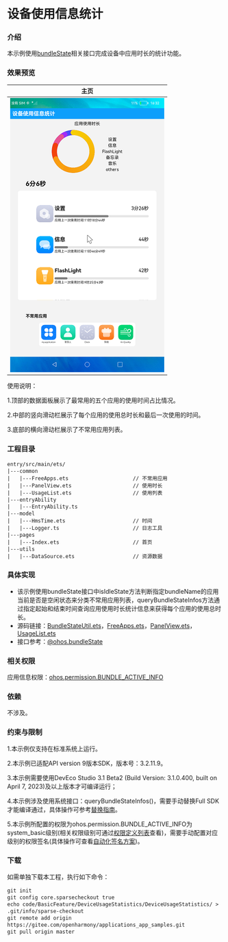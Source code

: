 #  设备使用信息统计

### 介绍

本示例使用[bundleState](https://gitee.com/openharmony/docs/blob/master/zh-cn/application-dev/reference/apis/js-apis-deviceUsageStatistics.md)相关接口完成设备中应用时长的统计功能。

### 效果预览

|主页|
|--------------------------------|
|![](screenshots/devices/main.png)|

使用说明：

1.顶部的数据面板展示了最常用的五个应用的使用时间占比情况。

2.中部的竖向滑动栏展示了每个应用的使用总时长和最后一次使用的时间。

3.底部的横向滑动栏展示了不常用应用列表。

### 工程目录
```
entry/src/main/ets/
|---common
|   |---FreeApps.ets                     // 不常用应用
|   |---PanelView.ets                    // 使用时长
|   |---UsageList.ets                    // 使用列表
|---entryAbility
|   |---EntryAbility.ts
|---model
|   |---HmsTime.ets                      // 时间
|   |---Logger.ts                        // 日志工具
|---pages
|   |---Index.ets                        // 首页
|---utils
|   |---DataSource.ets                   // 资源数据
```
### 具体实现

* 该示例使用bundleState接口中isIdleState方法判断指定bundleName的应用当前是否是空闲状态来分类不常用应用列表，queryBundleStateInfos方法通过指定起始和结束时间查询应用使用时长统计信息来获得每个应用的使用总时长。
* 源码链接：[BundleStateUtil.ets](https://gitee.com/openharmony/applications_app_samples/blob/master/code/BasicFeature/DeviceUsageStatistics/DeviceUsageStatistics/Library/src/main/ets/utils/BundleStateUtil.ets)，[FreeApps.ets](https://gitee.com/openharmony/applications_app_samples/blob/master/code/BasicFeature/DeviceUsageStatistics/DeviceUsageStatistics/entry/src/main/ets/common/FreeApps.ets)，[PanelView.ets](https://gitee.com/openharmony/applications_app_samples/blob/master/code/BasicFeature/DeviceUsageStatistics/DeviceUsageStatistics/entry/src/main/ets/common/PanelView.ets)，[UsageList.ets](https://gitee.com/openharmony/applications_app_samples/blob/master/code/BasicFeature/DeviceUsageStatistics/DeviceUsageStatistics/entry/src/main/ets/common/UsageList.ets)
* 接口参考：[@ohos.bundleState](https://gitee.com/openharmony/docs/blob/master/zh-cn/application-dev/reference/apis/js-apis-deviceUsageStatistics.md)

### 相关权限

应用信息权限：[ohos.permission.BUNDLE_ACTIVE_INFO](https://gitee.com/openharmony/docs/blob/master/zh-cn/application-dev/security/permission-list.md)

### 依赖

不涉及。

### 约束与限制

1.本示例仅支持在标准系统上运行。

2.本示例已适配API version 9版本SDK，版本号：3.2.11.9。

3.本示例需要使用DevEco Studio 3.1 Beta2 (Build Version: 3.1.0.400, built on April 7, 2023)及以上版本才可编译运行；

4.本示例涉及使用系统接口：queryBundleStateInfos()，需要手动替换Full SDK才能编译通过，具体操作可参考[替换指南](https://gitee.com/openharmony/docs/blob/master/zh-cn/application-dev/quick-start/full-sdk-switch-guide.md)。

5.本示例所配置的权限为ohos.permission.BUNDLE_ACTIVE_INFO为system_basic级别(相关权限级别可通过[权限定义列表](https://gitee.com/openharmony/docs/blob/master/zh-cn/application-dev/security/permission-list.md)查看)，需要手动配置对应级别的权限签名(具体操作可查看[自动化签名方案](https://docs.openharmony.cn/pages/v3.2Beta/zh-cn/application-dev/security/hapsigntool-overview.md/))。

### 下载
如需单独下载本工程，执行如下命令：

```
git init
git config core.sparsecheckout true
echo code/BasicFeature/DeviceUsageStatistics/DeviceUsageStatistics/ > .git/info/sparse-checkout
git remote add origin https://gitee.com/openharmony/applications_app_samples.git
git pull origin master
```